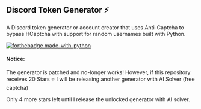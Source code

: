 

## Discord Token Generator ⚡️
A Discord token generator or account creator that uses Anti-Captcha to bypass HCaptcha with support for random usernames built with Python.

[![forthebadge made-with-python](http://ForTheBadge.com/images/badges/made-with-python.svg)](https://www.python.org/)

#### Notice:
The generator is patched and no-longer works! However, if this repository receives 20 Stars ⭐️ I will be releasing another generator with AI Solver (free captcha)

Only 4 more stars left until I release the unlocked generator with AI solver.
